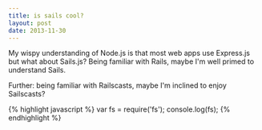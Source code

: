 ```yaml
---
title: is sails cool?
layout: post
date: 2013-11-30
---
```


My wispy understanding of Node.js is that most web apps use Express.js but what about Sails.js? Being familiar with Rails, maybe I'm well primed to understand Sails.

Further: being familiar with Railscasts, maybe I'm inclined to enjoy Sailscasts?

{% highlight javascript %}
var fs = require('fs');
console.log(fs);
{% endhighlight %}

